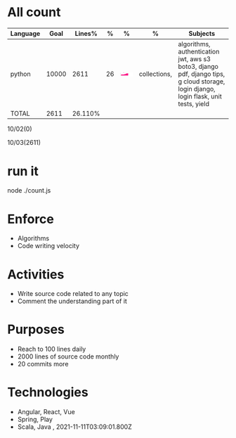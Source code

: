 # All count
|Language|Goal|Lines%|%|%|%|Subjects|
|----------|-------|-------|--------|--------|--------|--------|
|python|10000|2611|26|![python](https://raw.githubusercontent.com/kapit4n/l-10000-dev/master/python.png)|collections, |algorithms, authentication jwt, aws s3 boto3, django pdf, django tips, g cloud storage, login django, login flask, unit tests, yield|
|TOTAL|2611|26.110%|
10/02(0)

10/03(2611)


  # run it
  node ./count.js
      
# Enforce
  * Algorithms
  * Code writing velocity
  
  # Activities
  * Write source code related to any topic
  * Comment the understanding part of it
      
  # Purposes
  * Reach to 100 lines daily
  * 2000 lines of source code monthly
  * 20 commits more
  
  # Technologies
  * Angular, React, Vue
  * Spring, Play
  * Scala, Java
  , 2021-11-11T03:09:01.800Z
